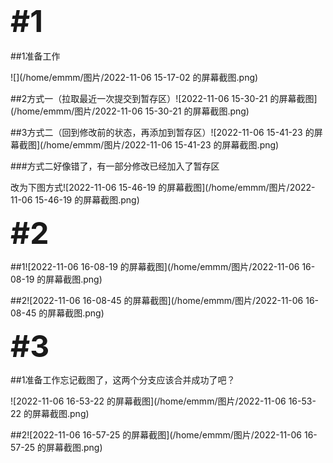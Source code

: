 ### <font size=8> **#1** </font>

##1准备工作

![](/home/emmm/图片/2022-11-06 15-17-02 的屏幕截图.png)

##2方式一（拉取最近一次提交到暂存区）![2022-11-06 15-30-21 的屏幕截图](/home/emmm/图片/2022-11-06 15-30-21 的屏幕截图.png)

##3方式二（回到修改前的状态，再添加到暂存区）![2022-11-06 15-41-23 的屏幕截图](/home/emmm/图片/2022-11-06 15-41-23 的屏幕截图.png)

###方式二好像错了，有一部分修改已经加入了暂存区

改为下图方式![2022-11-06 15-46-19 的屏幕截图](/home/emmm/图片/2022-11-06 15-46-19 的屏幕截图.png)

<font size=8> **#2** </font>

##1![2022-11-06 16-08-19 的屏幕截图](/home/emmm/图片/2022-11-06 16-08-19 的屏幕截图.png)

##2![2022-11-06 16-08-45 的屏幕截图](/home/emmm/图片/2022-11-06 16-08-45 的屏幕截图.png)

<font size=8> **#3** </font>

##1准备工作忘记截图了，这两个分支应该合并成功了吧？

![2022-11-06 16-53-22 的屏幕截图](/home/emmm/图片/2022-11-06 16-53-22 的屏幕截图.png)

##2![2022-11-06 16-57-25 的屏幕截图](/home/emmm/图片/2022-11-06 16-57-25 的屏幕截图.png)
